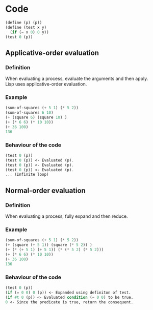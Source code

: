 # Code
```scheme
(define (p) (p))
(define (test x y)
  (if (= x 0) 0 y))
(test 0 (p))
```
## Applicative-order evaluation
### Definition
When evaluating a process, evaluate the arguments and then apply.  
Lisp uses applicative-order evaluation.
### Example
```scheme
(sum-of-squares (+ 5 1) (* 5 2))
(sum-of-squares 6 10)
(+ (square 6) (square 10) )
(+ (* 6 6) (* 10 10))
(+ 36 100)
136
```
### Behaviour of the code
```scheme
(test 0 (p))
(test 0 (p)) <- Evaluated (p).
(test 0 (p)) <- Evaluated (p).
(test 0 (p)) <- Evaluated (p).
... (Infinite loop)
```
## Normal-order evaluation
### Definition
When evaluating a process, fully expand and then reduce.
### Example
```scheme
(sum-of-squares (+ 5 1) (* 5 2))
(+ (square (+ 5 1)) (square (* 5 2)) )
(+ (* (+ 5 1) (+ 5 1)) (* (* 5 2) (* 5 2)))
(+ (* 6 6) (* 10 10))
(+ 36 100)
136
```
### Behaviour of the code
```scheme
(test 0 (p))
(if (= 0 0) 0 (p)) <- Expanded using definiton of test.
(if #t 0 (p)) <- Evaluated condition (= 0 0) to be true.
0 <- Since the predicate is true, return the consequent.
```